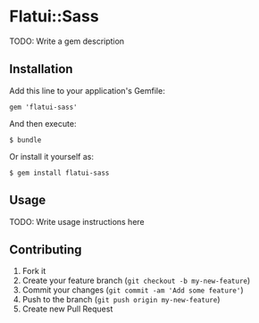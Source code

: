 # Flatui::Sass

TODO: Write a gem description

## Installation

Add this line to your application's Gemfile:

    gem 'flatui-sass'

And then execute:

    $ bundle

Or install it yourself as:

    $ gem install flatui-sass

## Usage

TODO: Write usage instructions here

## Contributing

1. Fork it
2. Create your feature branch (`git checkout -b my-new-feature`)
3. Commit your changes (`git commit -am 'Add some feature'`)
4. Push to the branch (`git push origin my-new-feature`)
5. Create new Pull Request
